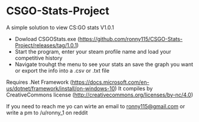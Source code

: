 # CSGO-Stats-Project
A simple solution to view CS:GO stats
V1.0.1
- Dowload CSGOStats.exe (https://github.com/ronny115/CSGO-Stats-Project/releases/tag/1.0.1)
- Start the program, enter your steam profile name and load your competitive history
- Navigate trouhgt the menu to see your stats an save the graph you want or export the info into a .csv or .txt file

Requires .Net Framework (https://docs.microsoft.com/en-us/dotnet/framework/install/on-windows-10)
It compiles by CreativeCommons license (http://creativecommons.org/licenses/by-nc/4.0)

If you need to reach me yo can wirte an email to ronny115@gmail.com or write a pm to /u/ronny_1 on reddit 
